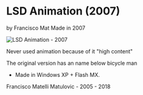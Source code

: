# LSD Animation (2007)
by Francisco Mat
Made in 2007

![LSD Animation - 2007](2018-06-20-lsd-animation.png)


Never used animation because of it "high content"

The original version has an name below bicycle man

* Made in Windows XP + Flash MX.

Francisco Matelli Matulovic - 2005 - 2018